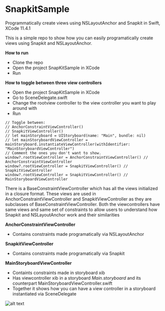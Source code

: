 # SnapkitSample
Programmatically create views using NSLayoutAnchor and Snapkit in Swift, XCode 11.4.1

This is a simple repo to show how you can easily programatically create views using Snapkit and NSLayoutAnchor.

**How to run**

- Clone the repo
- Open the project SnapKitSample in XCode 
- Run 

**How to toggle between three view controllers**

- Open the project SnapKitSample in XCode
- Go to SceneDelegate.swift
- Change the rootview controller to the view controller you want to play around with
- Run 
```
// Toggle between:
// AnchorConstraintViewController()
// SnapkitViewController()
// let mainStoryboard = UIStoryboard(name: "Main", bundle: nil)
// let mainStoryboardViewController = mainStoryboard.instantiateViewController(withIdentifier: "MainStoryboardViewController")
// Comment the ones you don't want to show.
window?.rootViewController = AnchorConstraintViewController() // AnchorConstraintViewController
window?.rootViewController = SnapkitViewController() // SnapkitViewController
window?.rootViewController = SnapkitViewController() // MainStoryboardViewController
```

There is a BaseConstraintViewController which has all the views initialized in a closure format. 
These views are used in AnchorConstraintViewController and SnapkitViewController as they are subclasses of BaseConstraintViewController. Both the viewcontrollers have same views and same set of constraints to allow users to understand how Snapkit and NSLayoutAnchor work and their similarities 

**AnchorConstraintViewController**
- Contains constraints made programatically via NSLayoutAnchor

**SnapkitViewController**
- Contains constraints made programatically via Snapkit

**MainStoryboardViewController**
- Containts constraints made in storyboard xib 
- Has viewcontroller xib in a storyboard _Main.storyboard_ and its counterpart MainStoryboardViewController.swift
- Together it shows how you can have a view controller in a storyboard instantiated via SceneDelegate  

![alt text](https://user-images.githubusercontent.com/8919439/83282736-05141000-a1a8-11ea-977c-2afe9ee5f5b1.png)
